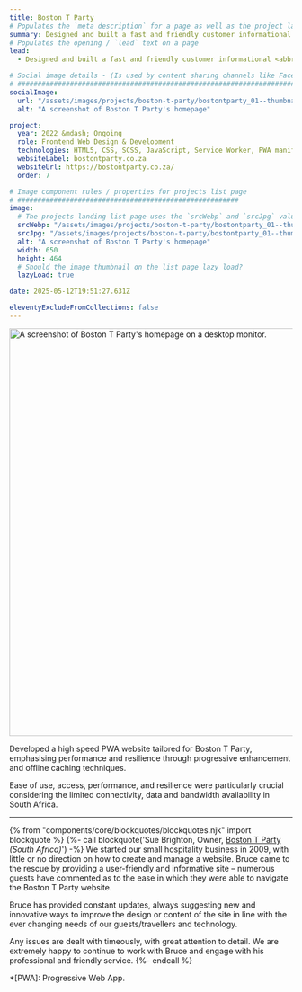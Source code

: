 ```yaml
---
title: Boston T Party
# Populates the `meta description` for a page as well as the project landing page project-specific summary
summary: Designed and built a fast and friendly customer informational website for Boston T Party's hospitality in South Africa.
# Populates the opening / `lead` text on a page
lead:
  - Designed and built a fast and friendly customer informational <abbr title="Progressive Web App.">PWA</abbr> website for Boston T Party's hospitality business in South Africa.

# Social image details - (Is used by content sharing channels like Facebook, Twitter, WhatsApp, LinkedIn, RSS readers etc.)
# ##########################################################################################################################
socialImage:
  url: "/assets/images/projects/boston-t-party/bostontparty_01--thumbnail.jpg"
  alt: "A screenshot of Boston T Party's homepage"

project:
  year: 2022 &mdash; Ongoing
  role: Frontend Web Design & Development
  technologies: HTML5, CSS, SCSS, JavaScript, Service Worker, PWA manifest, Eleventy, Nunjucks, Jest, Rollup.js, Node.js, GitHub, Netlify, Photoshop.
  websiteLabel: bostontparty.co.za
  websiteUrl: https://bostontparty.co.za/
  order: 7

# Image component rules / properties for projects list page
# #######################################################
image:
  # The projects landing list page uses the `srcWebp` and `srcJpg` values
  srcWebp: "/assets/images/projects/boston-t-party/bostontparty_01--thumbnail.webp"
  srcJpg: "/assets/images/projects/boston-t-party/bostontparty_01--thumbnail.jpg"
  alt: "A screenshot of Boston T Party's homepage"
  width: 650
  height: 464
  # Should the image thumbnail on the list page lazy load?
  lazyLoad: true

date: 2025-05-12T19:51:27.631Z

eleventyExcludeFromCollections: false
---
```


<picture>
  <source srcset="/assets/images/projects/boston-t-party/bostontparty-homepage--lg-screen_01.webp" type="image/webp" media="(min-width: 768px)">
  <img src="/assets/images/projects/boston-t-party/bostontparty-homepage--sml-screen_01.webp" width="1068" height="726" alt="A screenshot of Boston T Party's homepage on a desktop monitor." loading="lazy" decoding="async">
</picture>

Developed a high speed PWA website tailored for Boston T Party, emphasising performance and resilience through progressive enhancement and offline caching techniques.

Ease of use, access, performance, and resilience were particularly crucial considering the limited connectivity, data and bandwidth availability in South Africa.

---
{% from "components/core/blockquotes/blockquotes.njk" import blockquote %}
{%- call blockquote('Sue Brighton, Owner, <a href="https://bostontparty.co.za/">Boston T Party</a> <em>(South Africa)</em>') -%}
  We started our small hospitality business in 2009, with little or no direction on how to create and manage a website. Bruce came to the rescue by providing a user-friendly and informative site – numerous guests have commented as to the ease in which they were able to navigate the Boston T Party website.

  Bruce has provided constant updates, always suggesting new and innovative ways to improve the design or content of the site in line with the ever changing needs of our guests/travellers and technology.

  Any issues are dealt with timeously, with great attention to detail. We are extremely happy to continue to work with Bruce and engage with his professional and friendly service.
{%- endcall %}

*[PWA]: Progressive Web App.

